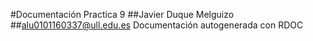 #Documentación Practica 9
	##Javier Duque Melguizo
	##alu0101160337@ull.edu.es
Documentación autogenerada con RDOC

